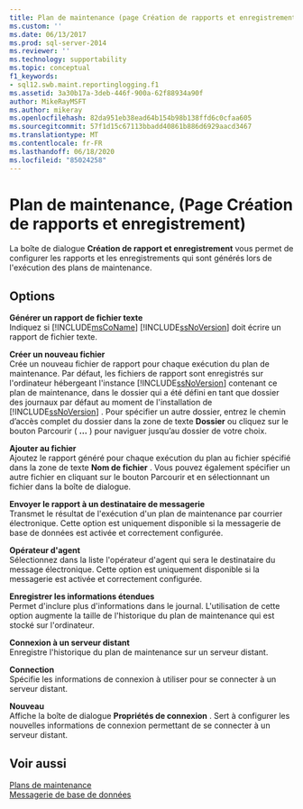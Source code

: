 ```yaml
---
title: Plan de maintenance (page Création de rapports et enregistrement) | Microsoft Docs
ms.custom: ''
ms.date: 06/13/2017
ms.prod: sql-server-2014
ms.reviewer: ''
ms.technology: supportability
ms.topic: conceptual
f1_keywords:
- sql12.swb.maint.reportinglogging.f1
ms.assetid: 3a30b17a-3deb-446f-900a-62f88934a90f
author: MikeRayMSFT
ms.author: mikeray
ms.openlocfilehash: 82da951eb38ead64b154b98b138ffd6c0cfaa605
ms.sourcegitcommit: 57f1d15c67113bbadd40861b886d6929aacd3467
ms.translationtype: MT
ms.contentlocale: fr-FR
ms.lasthandoff: 06/18/2020
ms.locfileid: "85024258"
---
```

# <a name="maintenance-plan-reporting-and-logging-page"></a>Plan de maintenance, (Page Création de rapports et enregistrement)
  La boîte de dialogue **Création de rapport et enregistrement** vous permet de configurer les rapports et les enregistrements qui sont générés lors de l'exécution des plans de maintenance.  
  
## <a name="options"></a>Options  
 **Générer un rapport de fichier texte**  
 Indiquez si [!INCLUDE[msCoName](../../includes/msconame-md.md)] [!INCLUDE[ssNoVersion](../../includes/ssnoversion-md.md)] doit écrire un rapport de fichier texte.  
  
 **Créer un nouveau fichier**  
 Crée un nouveau fichier de rapport pour chaque exécution du plan de maintenance. Par défaut, les fichiers de rapport sont enregistrés sur l'ordinateur hébergeant l'instance [!INCLUDE[ssNoVersion](../../includes/ssnoversion-md.md)] contenant ce plan de maintenance, dans le dossier qui a été défini en tant que dossier des journaux par défaut au moment de l'installation de [!INCLUDE[ssNoVersion](../../includes/ssnoversion-md.md)] . Pour spécifier un autre dossier, entrez le chemin d’accès complet du dossier dans la zone de texte **Dossier** ou cliquez sur le bouton Parcourir ( **...** ) pour naviguer jusqu’au dossier de votre choix.  
  
 **Ajouter au fichier**  
 Ajoutez le rapport généré pour chaque exécution du plan au fichier spécifié dans la zone de texte **Nom de fichier** . Vous pouvez également spécifier un autre fichier en cliquant sur le bouton Parcourir et en sélectionnant un fichier dans la boîte de dialogue.  
  
 **Envoyer le rapport à un destinataire de messagerie**  
 Transmet le résultat de l'exécution d'un plan de maintenance par courrier électronique. Cette option est uniquement disponible si la messagerie de base de données est activée et correctement configurée.  
  
 **Opérateur d'agent**  
 Sélectionnez dans la liste l'opérateur d'agent qui sera le destinataire du message électronique. Cette option est uniquement disponible si la messagerie est activée et correctement configurée.  
  
 **Enregistrer les informations étendues**  
 Permet d'inclure plus d'informations dans le journal. L'utilisation de cette option augmente la taille de l'historique du plan de maintenance qui est stocké sur l'ordinateur.  
  
 **Connexion à un serveur distant**  
 Enregistre l'historique du plan de maintenance sur un serveur distant.  
  
 **Connection**  
 Spécifie les informations de connexion à utiliser pour se connecter à un serveur distant.  
  
 **Nouveau**  
 Affiche la boîte de dialogue **Propriétés de connexion** . Sert à configurer les nouvelles informations de connexion permettant de se connecter à un serveur distant.  
  
## <a name="see-also"></a>Voir aussi  
 [Plans de maintenance](maintenance-plans.md)   
 [Messagerie de base de données](../database-mail/database-mail.md)  
  
  
